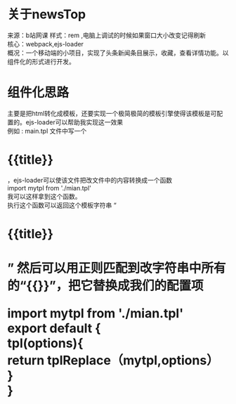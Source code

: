 # 关于newsTop<br>
来源：b站网课
样式：rem ,电脑上调试的时候如果窗口大小改变记得刷新<br>
核心：webpack,ejs-loader <br>
概况：一个移动端的小项目，实现了头条新闻条目展示，收藏，查看详情功能。以组件化的形式进行开发。
# 组件化思路<br>
主要是把html转化成模板，还要实现一个极简极简的模板引擎使得该模板是可配置的。ejs-loader可以帮助我实现这一效果<br>
例如 : main.tpl 文件中写一个 <h1>{{title}}</h1>，ejs-loader可以使该文件把改文件中的内容转换成一个函数<br>
import mytpl from './mian.tpl'<br>
我可以这样拿到这个函数。<br>
执行这个函数可以返回这个模板字符串 “<h1>{{title}}<h1>” 然后可以用正则匹配到改字符串中所有的“{{}}”，把它替换成我们的配置项<br>

import mytpl from './mian.tpl'<br>
export default {<br>
tpl(options){<br>
   return  tplReplace（mytpl,options）<br>
}<br>
}<br>
  


